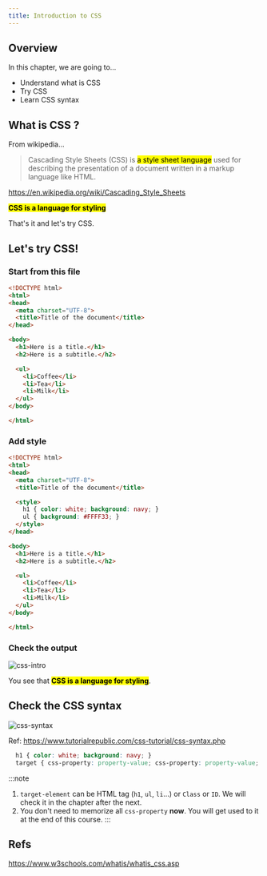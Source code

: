 ```yaml
---
title: Introduction to CSS
---
```


## Overview

In this chapter, we are going to...

- Understand what is CSS
- Try CSS
- Learn CSS syntax

## What is CSS ?

From wikipedia...
> Cascading Style Sheets (CSS) is <mark>a style sheet language</mark> used for describing the presentation of a document written in a markup language like HTML.

https://en.wikipedia.org/wiki/Cascading_Style_Sheets

**<mark>CSS is a language for styling</mark>**

That's it and let's try CSS.

## Let's try CSS!

### Start from this file

```html title="test1.html"
<!DOCTYPE html>
<html>
<head>
  <meta charset="UTF-8">
  <title>Title of the document</title>
</head>

<body>
  <h1>Here is a title.</h1>
  <h2>Here is a subtitle.</h2>

  <ul>
    <li>Coffee</li>
    <li>Tea</li>
    <li>Milk</li>
  </ul>
</body>

</html>
```

### Add style

```html {7-10} title="test1.html"
<!DOCTYPE html>
<html>
<head>
  <meta charset="UTF-8">
  <title>Title of the document</title>

  <style>
    h1 { color: white; background: navy; }
    ul { background: #FFFF33; }
  </style>
</head>

<body>
  <h1>Here is a title.</h1>
  <h2>Here is a subtitle.</h2>

  <ul>
    <li>Coffee</li>
    <li>Tea</li>
    <li>Milk</li>
  </ul>
</body>

</html>
```

### Check the output
![css-intro](../../img/2020-04-27-22-31-34.png)

You see  that <mark>**CSS is a language for styling**</mark>.

## Check the CSS syntax

![css-syntax](https://www.tutorialrepublic.com/lib/images/css-selector.png)

Ref: https://www.tutorialrepublic.com/css-tutorial/css-syntax.php

```css
  h1 { color: white; background: navy; }
  target { css-property: property-value; css-property: property-value; ... }
```

:::note
1. `target-element` can be HTML tag (`h1`, `ul`, `li`...) or `Class` or `ID`. We will check it in the chapter after the next.
2. You don't need to memorize all `css-property` **now**. You will get used to it at the end of this course.
:::

## Refs
https://www.w3schools.com/whatis/whatis_css.asp